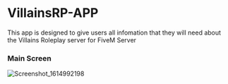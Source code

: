 # VillainsRP-APP

This app is designed to give users all infomation that they will need about the Villains Roleplay server for FiveM Server



### Main Screen

![Screenshot_1614992198](https://user-images.githubusercontent.com/56743260/110189439-fcc3c200-7e16-11eb-985b-2747b88dd575.png)
